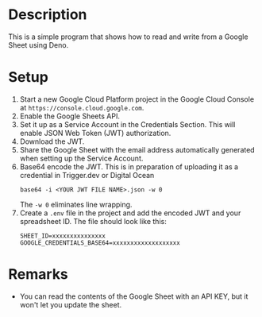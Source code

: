 # Description

This is a simple program that shows how to read and write from a Google Sheet using Deno.

# Setup

1. Start a new Google Cloud Platform project in the Google Cloud Console at `https://console.cloud.google.com`.
2. Enable the Google Sheets API.
3. Set it up as a Service Account in the Credentials Section.  This will enable JSON Web Token (JWT) authorization.
4. Download the JWT.
5. Share the Google Sheet with the email address automatically generated when setting up the Service Account.
6. Base64 encode the JWT.  This is in preparation of uploading it as a credential in Trigger.dev or Digital Ocean
   ```
   base64 -i <YOUR JWT FILE NAME>.json -w 0
   ```
   The `-w 0` eliminates line wrapping.
7. Create a `.env` file in the project and add the encoded JWT and your spreadsheet ID.  The file should look like this: 
   ```
   SHEET_ID=xxxxxxxxxxxxxxx
   GOOGLE_CREDENTIALS_BASE64=xxxxxxxxxxxxxxxxxxx
   ```

# Remarks

* You can read the contents of the Google Sheet with an API KEY, but it won't let you update the sheet.  




